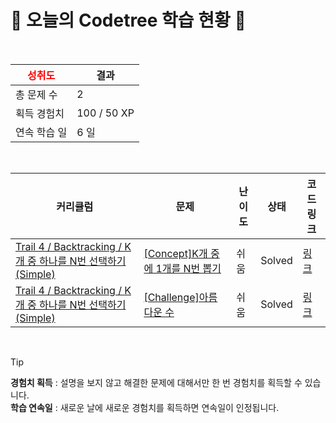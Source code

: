 # 🌲 오늘의 Codetree 학습 현황 🌲

<br />

| <span style="color:red;display:block;text-align:center;"> **성취도**</span> | 결과 |
|---|---|
| 총 문제 수 | 2 |
| 획득 경험치 | 100 / 50 XP |
| 연속 학습 일 | 6 일 |

<br />

|커리큘럼|문제|난이도|상태|코드 링크|
|---|---|---|---|---|
|[Trail 4 / Backtracking / K개 중 하나를 N번 선택하기(Simple)](https://www.codetree.ai/trail-info/intermediate-low/)|[[Concept]K개 중에 1개를 N번 뽑기](https://www.codetree.ai/trails/complete/curated-cards/intro-n-permutations-of-k-with-repetition/)|쉬움|Solved|[링크](https://github.com/taerimiiii/CodeTree/blob/main/250302/K%EA%B0%9C%20%EC%A4%91%EC%97%90%201%EA%B0%9C%EB%A5%BC%20N%EB%B2%88%20%EB%BD%91%EA%B8%B0/n-permutations-of-k-with-repetition.py)|
|[Trail 4 / Backtracking / K개 중 하나를 N번 선택하기(Simple)](https://www.codetree.ai/trail-info/intermediate-low/)|[[Challenge]아름다운 수](https://www.codetree.ai/trails/complete/curated-cards/challenge-beautiful-number/)|쉬움|Solved|[링크](https://github.com/taerimiiii/CodeTree/blob/main/250302/%EC%95%84%EB%A6%84%EB%8B%A4%EC%9A%B4%20%EC%88%98/beautiful-number.py)|


<br />

> [!TIP]
> **경험치 획득** : 설명을 보지 않고 해결한 문제에 대해서만 한 번 경험치를 획득할 수 있습니다.  
> **학습 연속일** : 새로운 날에 새로운 경험치를 획득하면 연속일이 인정됩니다.

